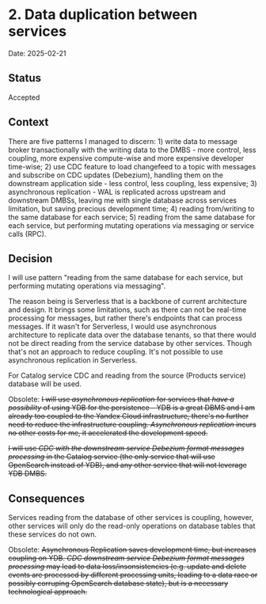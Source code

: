 # 2. Data duplication between services

Date: 2025-02-21

## Status

Accepted

## Context

There are five patterns I managed to discern: 1) write data to message broker transactionally with the writing data to the DMBS - more control, less coupling, more expensive compute-wise and more expensive developer time-wise; 2) use CDC feature to load changefeed to a topic with messages and subscribe on CDC updates (Debezium), handling them on the downstream application side - less control, less coupling, less expensive; 3) asynchronous replication - WAL is replicated across upstream and downstream DMBSs, leaving me with single database across services limitation, but saving precious development time; 4) reading from/writing to the same database for each service; 5) reading from the same database for each service, but performing mutating operations via messaging or service calls (RPC).

## Decision

I will use pattern "reading from the same database for each service, but performing mutating operations via messaging".

The reason being is Serverless that is a backbone of current architecture and design. It brings some limitations, such as there can not be real-time processing for messages, but rather there's endpoints that can process messages.
If it wasn't for Serverless, I would use asynchronous architecture to replicate data over the database tenants, so that there would not be direct reading from the service database by other services. Though that's not an approach to reduce coupling. It's not possible to use asynchronous replication in Serverless.

For Catalog service CDC and reading from the source (Products service) database will be used.

Obsolete:
~~I will use *asynchronous replication* for services that *have a possibility* of using YDB for the persistence - YDB is a great DBMS and I am already too coupled to the Yandex Cloud infrastructure, there's no further need to reduce the infrastructure coupling. *Asynchronous replication* incurs no other costs for me, it accelerated the development speed.~~

~~I will use *CDC with the downstream service Debezium format messages processing* in the Catalog service (the only service that will use OpenSearch instead of YDB), and any other service that will not leverage YDB DMBS.~~

## Consequences

Services reading from the database of other services is coupling, however, other services will only do the read-only operations on database tables that these services do not own.

Obsolete:
~~Asynchronous Replication saves development time, but increases coupling on YDB. *CDC downstream service Debezium format messages processing* may lead to data loss/insonsistencies (e.g. update and delete events are processed by different processing units, leading to a data race or possibly corruping OpenSearch database state), but is a necessary technological approach.~~
